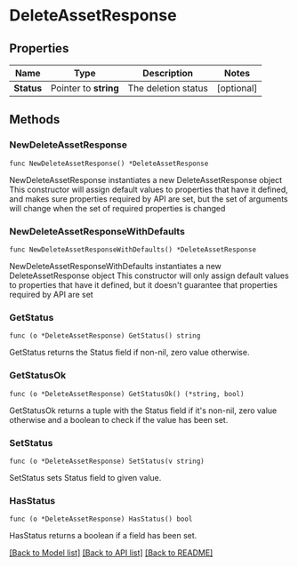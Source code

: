 # DeleteAssetResponse

## Properties

Name | Type | Description | Notes
------------ | ------------- | ------------- | -------------
**Status** | Pointer to **string** | The deletion status | [optional] 

## Methods

### NewDeleteAssetResponse

`func NewDeleteAssetResponse() *DeleteAssetResponse`

NewDeleteAssetResponse instantiates a new DeleteAssetResponse object
This constructor will assign default values to properties that have it defined,
and makes sure properties required by API are set, but the set of arguments
will change when the set of required properties is changed

### NewDeleteAssetResponseWithDefaults

`func NewDeleteAssetResponseWithDefaults() *DeleteAssetResponse`

NewDeleteAssetResponseWithDefaults instantiates a new DeleteAssetResponse object
This constructor will only assign default values to properties that have it defined,
but it doesn't guarantee that properties required by API are set

### GetStatus

`func (o *DeleteAssetResponse) GetStatus() string`

GetStatus returns the Status field if non-nil, zero value otherwise.

### GetStatusOk

`func (o *DeleteAssetResponse) GetStatusOk() (*string, bool)`

GetStatusOk returns a tuple with the Status field if it's non-nil, zero value otherwise
and a boolean to check if the value has been set.

### SetStatus

`func (o *DeleteAssetResponse) SetStatus(v string)`

SetStatus sets Status field to given value.

### HasStatus

`func (o *DeleteAssetResponse) HasStatus() bool`

HasStatus returns a boolean if a field has been set.


[[Back to Model list]](../README.md#documentation-for-models) [[Back to API list]](../README.md#documentation-for-api-endpoints) [[Back to README]](../README.md)


